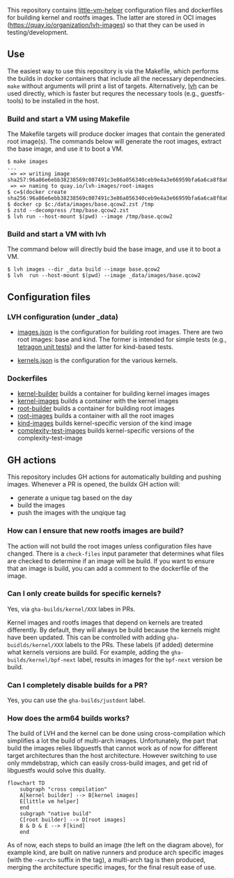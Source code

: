 
This repository contains [little-vm-helper](https://github.com/cilium/little-vm-helper)
configuration files and dockerfiles for building kernel and rootfs images. The latter are stored in
OCI images (https://quay.io/organization/lvh-images) so that they can be used in
testing/development.

## Use

The easiest way to use this repository is via the Makefile, which performs the builds in docker
containers that include all the necessary dependnecies. `make` without arguments will print a list
of targets. Alternatively, [lvh](https://github.com/cilium/little-vm-helper/) can be used directly,
which is  faster but requres the necessary tools (e.g., guestfs-tools) to be installed in the host.

### Build and start a VM using Makefile

The Makefile targets will produce docker images that contain the generated root image(s). The
commands below will generate the root images, extract the base image, and use it to boot a VM.

```
$ make images
...
 => => writing image sha257:96a86e6ebb38238569c007491c3e86a056340ceb9e4a3e66959bfa6a6ca8f8a0
 => => naming to quay.io/lvh-images/root-images
$ c=$(docker create sha256:96a86e6ebb38238569c007491c3e86a056340ceb9e4a3e66959bfa6a6ca8f8a0)
$ docker cp $c:/data/images/base.qcow2.zst /tmp
$ zstd --decompress /tmp/base.qcow2.zst
$ lvh run --host-mount $(pwd) --image /tmp/base.qcow2
```

### Build and start a VM with lvh

The command below will directly buid the base image, and use it to boot a VM.

```
$ lvh images --dir _data build --image base.qcow2
$ lvh  run --host-mount $(pwd) --image _data/images/base.qcow2
```

## Configuration files

### LVH configuration (under \_data)

- [images.json](_data/images.json) is the configuration for building root images. There are two root images:
  base and kind. The former is intended for simple tests (e.g., [tetragon unit
  tests](https://github.com/cilium/tetragon/tree/main/tests/vmtests)) and the latter
  for kind-based tests.

- [kernels.json](_data/kernels.json) is the configuration for the various kernels.

### Dockerfiles

- [kernel-builder](./dockerfiles/kernel-builder) builds a container for building kernel images
  images
- [kernel-images](./dockerfiles/kernel-images) builds a container with the kernel images
- [root-builder](./dockerfiles/root-builder) builds a container for building root images
- [root-images](./dockerfiles/root-images) builds a container with all the root images
- [kind-images](./dockerfiles/kind-images) builds kernel-specific version of the kind image
- [complexity-test-images](./dockerfiles/complexity-test-images) builds kernel-specific versions of
  the complexity-test-image


## GH actions

This repository includes GH actions for automatically building and pushing images. Whenever a PR is
opened, the buildx GH action will:
 - generate a unique tag based on the day
 - build the images
 - push the images with the unqique tag

### How can I ensure that new rootfs images are build?

The action will not build the root images unless configuration files have changed.
There is a `check-files` input parameter that determines what files are checked to
determine if an image will be build. If you want to ensure that an image is build, you
can add a comment to the dockerfile of the image.

### Can I only create builds for specific kernels?

Yes, via `gha-builds/kernel/XXX` labes in PRs.

Kernel images and rootfs images that depend on kernels are treated differently. By default, they will always be build
because the kernels might have been updated. This can be controlled with adding `gha-buidlds/kernel/XXX` labels to the PRs.
These labels (if added) determine what kernels versions are build. For example, adding the `gha-builds/kernel/bpf-next` label,
results in images  for the `bpf-next` version be build.

### Can I completely disable builds for a PR?

Yes, you can use the `gha-builds/justdont` label.

### How does the arm64 builds works?

The build of LVH and the kernel can be done using cross-compilation which
simplifies a lot the build of multi-arch images. Unfortunately, the part that
build the images relies libguestfs that cannot work as of now for different
target architectures than the host architecture. However switching to use only
mmdebstrap, which can easily cross-build images, and get rid of libguestfs
would solve this duality.


```mermaid
flowchart TD
    subgraph "cross compilation"
    A[kernel builder] --> B[kernel images]
    E[little vm helper]
    end
    subgraph "native build"
    C[root builder] --> D[root images]
    B & D & E --> F[kind]
    end
```

As of now, each steps to build an image (the left on the diagram above), for
example kind, are built on native runners and produce arch specific images
(with the `-<arch>` suffix in the tag), a multi-arch tag is then produced,
merging the architecture specific images, for the final result ease of use.
